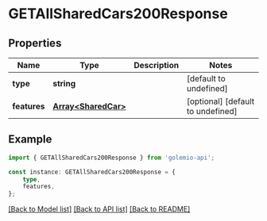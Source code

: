 # GETAllSharedCars200Response


## Properties

Name | Type | Description | Notes
------------ | ------------- | ------------- | -------------
**type** | **string** |  | [default to undefined]
**features** | [**Array&lt;SharedCar&gt;**](SharedCar.md) |  | [optional] [default to undefined]

## Example

```typescript
import { GETAllSharedCars200Response } from 'golemio-api';

const instance: GETAllSharedCars200Response = {
    type,
    features,
};
```

[[Back to Model list]](../README.md#documentation-for-models) [[Back to API list]](../README.md#documentation-for-api-endpoints) [[Back to README]](../README.md)

